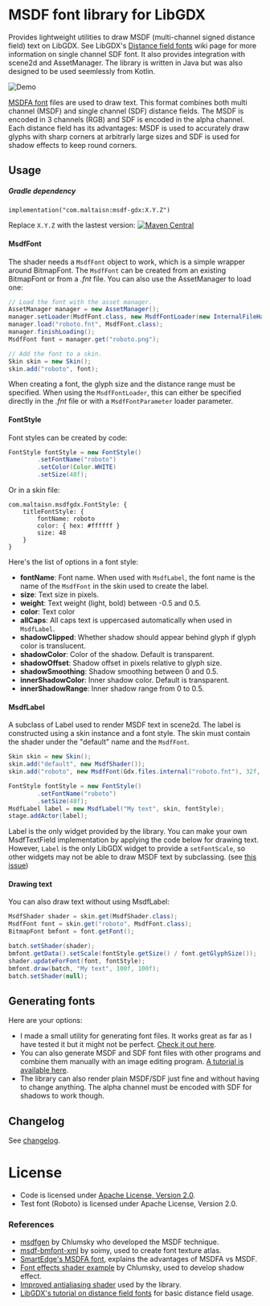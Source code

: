 # MSDF font library for LibGDX
Provides lightweight utilities to draw MSDF (multi-channel signed distance field) 
text on LibGDX. See LibGDX's [Distance field fonts][sdf-libgdx] wiki page for more information on
single channel SDF font. It also provides integration with scene2d and AssetManager. 
The library is written in Java but was also designed to be used seemlessly from Kotlin.

![Demo](demo.gif)

[MSDFA font][msdfa] files are used to draw text. This format combines both
multi channel (MSDF) and single channel (SDF) distance fields. 
The MSDF is encoded in 3 channels (RGB) and SDF is encoded in the alpha channel.
Each distance field has its advantages: MSDF is used to accurately draw glyphs with 
sharp corners at arbitrarly large sizes and SDF is used for shadow effects to keep 
round corners.

## Usage

##### Gradle dependency
```
implementation("com.maltaisn:msdf-gdx:X.Y.Z")
```
Replace `X.Y.Z` with the lastest version: [![Maven Central](https://img.shields.io/maven-central/v/com.maltaisn/msdf-gdx)](https://search.maven.org/artifact/com.maltaisn/msdf-gdx)

#### MsdfFont
The shader needs a `MsdfFont` object to work, which is a simple wrapper around BitmapFont.
The `MsdfFont` can be created from an existing BitmapFont or from a *.fnt* file. 
You can also use the AssetManager to load one:
```java
// Load the font with the asset manager.
AssetManager manager = new AssetManager();
manager.setLoader(MsdfFont.class, new MsdfFontLoader(new InternalFileHandleResolver()));
manager.load("roboto.fnt", MsdfFont.class);
manager.finishLoading();
MsdfFont font = manager.get("roboto.png");

// Add the font to a skin.
Skin skin = new Skin();
skin.add("roboto", font);
```
When creating a font, the glyph size and the distance range must be specified. When using the `MsdfFontLoader`, 
this can either be specified directly in the *.fnt* file or with a `MsdfFontParameter` loader parameter.

#### FontStyle
Font styles can be created by code:
```java
FontStyle fontStyle = new FontStyle()
        .setFontName("roboto")
        .setColor(Color.WHITE)
        .setSize(48f);
```
Or in a skin file:
```libgdxjson
com.maltaisn.msdfgdx.FontStyle: {
    titleFontStyle: {
        fontName: roboto
        color: { hex: #ffffff }
        size: 48
    }
}
```

Here's the list of options in a font style:
- **fontName**: Font name. When used with `MsdfLabel`, the font name is the name of the `MsdfFont` 
  in the skin used to create the label.
- **size**: Text size in pixels.
- **weight**: Text weight (light, bold) between -0.5 and 0.5.
- **color**: Text color
- **allCaps**: All caps text is uppercased automatically when used in `MsdfLabel`.
- **shadowClipped**: Whether shadow should appear behind glyph if glyph color is translucent.
- **shadowColor**: Color of the shadow. Default is transparent.
- **shadowOffset**: Shadow offset in pixels relative to glyph size.
- **shadowSmoothing**: Shadow smoothing between 0 and 0.5.
- **innerShadowColor**: Inner shadow color. Default is transparent.
- **innerShadowRange**: Inner shadow range from 0 to 0.5.

#### MsdfLabel
A subclass of Label used to render MSDF text in scene2d. The label is constructed using a skin instance
and a font style. The skin must contain the shader under the "default" name and the `MsdfFont`.
```java
Skin skin = new Skin();
skin.add("default", new MsdfShader());
skin.add("roboto", new MsdfFont(Gdx.files.internal("roboto.fnt"), 32f, 5f));

FontStyle fontStyle = new FontStyle()
        .setFontName("roboto")
        .setSize(48f);
MsdfLabel label = new MsdfLabel("My text", skin, fontStyle);
stage.addActor(label);
```

Label is the only widget provided by the library. You can make your own MsdfTextField implementation
by applying the code below for drawing text. However, `Label` is the only LibGDX widget to provide
a `setFontScale`, so other widgets may not be able to draw MSDF text by subclassing. 
(see [this issue](https://github.com/libgdx/libgdx/issues/5719))

#### Drawing text
You can also draw text without using MsdfLabel:
```java
MsdfShader shader = skin.get(MsdfShader.class);
MsdfFont font = skin.get("roboto", MsdfFont.class);
BitmapFont bmfont = font.getFont();

batch.setShader(shader);
bmfont.getData().setScale(fontStyle.getSize() / font.getGlyphSize());
shader.updateForFont(font, fontStyle);
bmfont.draw(batch, "My text", 100f, 100f);
batch.setShader(null);
```

## Generating fonts
Here are your options:
- I made a small utility for generating font files. It works great as far as I have tested 
it but it might not be perfect. [Check it out here][gen-util-old].
- You can also generate MSDF and SDF font files with other programs and
combine them manually with an image editing program. [A tutorial is available here][gen-util-old].
- The library can also render plain MSDF/SDF just fine and without having to change 
anything. The alpha channel must be encoded with SDF for shadows to work though.

## Changelog
See [changelog](CHANGELOG.md).

# License
- Code is licensed under [Apache License, Version 2.0](LICENSE).
- Test font (Roboto) is licensed under Apache License, Version 2.0.

### References
- [msdfgen][msdfgen] by Chlumsky who developed the MSDF technique.
- [msdf-bmfont-xml][msdf-bmfont-xml] by soimy, used to create font texture atlas.
- [SmartEdge's MSDFA font][msdfa], explains the advantages of MSDFA vs MSDF.
- [Font effects shader example][effects-shader] by Chlumsky, used to develop shadow effect.
- [Improved antialiasing shader][better-aa] used by the library.
- [LibGDX's tutorial on distance field fonts][sdf-libgdx] for basic distance field usage.


[msdfa]: http://inter-illusion.com/assets/I2SmartEdgeManual/SmartEdge.html?WhatSDFFormattouse.html
[msdf-bmfont-xml]: https://github.com/soimy/msdf-bmfont-xml
[msdfgen]: https://github.com/Chlumsky/msdfgen
[xml-to-fnt]: utils/bmfont_converter.py
[charset]: utils/charset.txt
[charset-wiki]: https://en.wikipedia.org/wiki/ISO/IEC_8859-15
[sdf-libgdx]: https://github.com/libgdx/libgdx/wiki/Distance-field-fonts
[effects-shader]: https://gist.github.com/Chlumsky/263c960ae0a7df59afc2da4051eb0553
[better-aa]: https://github.com/Chlumsky/msdfgen/issues/36
[gen-util]: gen/README.md
[gen-util-old]: utils/README.md
